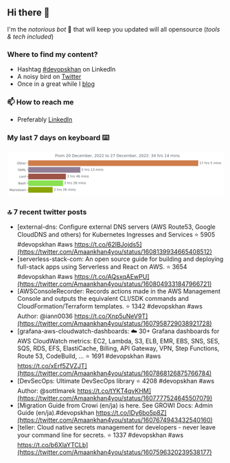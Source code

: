 <!--- [![Hits](https://hits.seeyoufarm.com/api/count/incr/badge.svg?url=https%3A%2F%2Fgithub.com%2Fakhan4u%2Fhit-counter&count_bg=%2379C83D&title_bg=%23555555&icon=&icon_color=%23E7E7E7&title=visits&edge_flat=false)](https://hits.seeyoufarm.com) --->

## Hi there 👋

I'm the _notorious bot_ 🤣 that will keep you updated will all opensource (_tools & tech included_) 

### Where to find my content?

* Hashtag [#devopskhan](https://www.linkedin.com/feed/hashtag/devopskhan) on LinkedIn
* A noisy bird on [Twitter](https://twitter.com/Amaankhan4you)
* Once in a great while I [blog](https://linuxparrot.netlify.app) 


### 📫 **How to reach me**

* Preferably [LinkedIn](https://www.linkedin.com/in/amaan-khan-linux-ninja)

### My last 7 days on keyboard ⌨️

<img src="https://github.com/akhan4u/akhan4u/blob/main/images/stat.svg" alt="Amaan's Wakatime Activity!"/>

### 🔝 7 recent twitter posts
<!-- DEVDOJO:START -->
- [external-dns: Configure external DNS servers &lpar;AWS Route53, Google CloudDNS and others&rpar; for Kubernetes Ingresses and Services
⭐️ 5905
#devopskhan #aws
https://t.co/62IBJojds5](https://twitter.com/Amaankhan4you/status/1608139934665408512)
- [serverless-stack-com: An open source guide for building and deploying full-stack apps using Serverless and React on AWS.
⭐️ 3654
#devopskhan #aws
https://t.co/AQsxqAEwPU](https://twitter.com/Amaankhan4you/status/1608049331847966721)
- [AWSConsoleRecorder: Records actions made in the AWS Management Console and outputs the equivalent CLI/SDK commands and CloudFormation/Terraform templates.
⭐️ 1342
#devopskhan #aws
Author: @iann0036
https://t.co/Xnp5uNeV9T](https://twitter.com/Amaankhan4you/status/1607958729038921728)
- [grafana-aws-cloudwatch-dashboards: :cloud: 30+ Grafana dashboards for AWS CloudWatch metrics: EC2, Lambda, S3, ELB, EMR, EBS, SNS, SES, SQS, RDS, EFS, ElastiCache, Billing, API Gateway, VPN, Step Functions, Route 53, CodeBuild, ...
⭐️ 1691
#devopskhan #aws
https://t.co/xErf5ZVZJT](https://twitter.com/Amaankhan4you/status/1607868126875766784)
- [DevSecOps: Ultimate DevSecOps library
⭐️ 4208
#devopskhan #aws
Author: @sottlmarek
https://t.co/tYKT4qvKHM](https://twitter.com/Amaankhan4you/status/1607777524645507079)
- [Migration Guide from Crowi &lpar;en/ja&rpar; is here. See GROWI Docs: Admin Guide &lpar;en/ja&rpar;.#devopskhan https://t.co/IDy6bo5p8Z](https://twitter.com/Amaankhan4you/status/1607674943432540160)
- [teller: Cloud native secrets management for developers - never leave your command line for secrets.
⭐️ 1337
#devopskhan #aws
https://t.co/b6XlaYTCLb](https://twitter.com/Amaankhan4you/status/1607596320239538177)
<!-- DEVDOJO:END -->

<!-- ![Amaan's GitHub stats](https://github-readme-stats.vercel.app/api?username=akhan4u&count_private=true&show_icons=true&hide=contribs) -->
